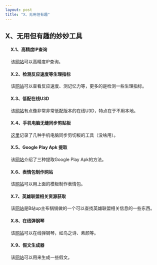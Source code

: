 ```yaml
---
layout: post
title: "X、无用但有趣"
---
```


## X、无用但有趣的妙妙工具

#### &emsp; X.1、高精度IP查询 <br> 
&emsp; 该[网站](https://chaipip.com/)可以高精度IP查询。

#### &emsp; X.2、检测反应速度等生理指标 <br> 
&emsp; 该[网站](https://humanbenchmark.com/)可以查看反应速度、测记忆力等，更多的是检测一些生理指标。

#### &emsp; X.3、低配在线U3D <br> 
&emsp; 该[网站](https://3d.sumo.app/?lang=zh)有点像非常非常低配版本的在线U3D，特点在于不用本地。

#### &emsp; X.4、手机电脑无缝同步剪贴板 <br> 
&emsp; [这里](https://zhuanlan.zhihu.com/p/401445173?utm_id=0)记录了几种手机电脑同步剪切板的工具（没啥用）。

#### &emsp; X.5、Google Play Apk 提取 <br> 
&emsp; 该[网站](https://guozh.net/google-play-apk-download/)介绍了三种提取Google Play Apk的方法。

#### &emsp; X.6、表情包制作网站 <br> 
&emsp; 该[网站](https://www.zuomeme.com/)可以用上面的模板制作表情包。

#### &emsp; X.7、英雄联盟相关资源获取 <br> 
&emsp; 该[网站](https://buguoguo.cn/)是B站up主布锅锅做的一个可以查找英雄联盟相关信息的一些东西。

#### &emsp; X.8、在线弹钢琴 <br> 
&emsp; 该[网站](https://www.autopiano.cn/zh-TW/post/1425)可以在线弹钢琴，如鸟之诗、素颜等。

#### &emsp; X.9、假文生成器 <br> 
&emsp; 该[网站](https://www.lddgo.net/string/lorem-ipsum)可以用来生成一些假文。
